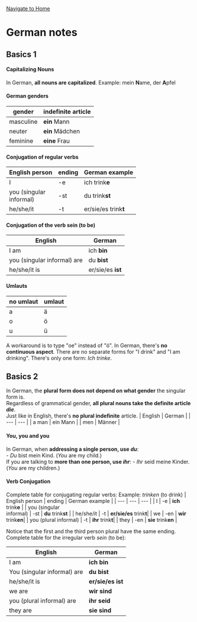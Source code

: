[Navigate to Home](../README.md)

# German notes 

## Basics 1 

#### Capitalizing Nouns 
In German, **all nouns are capitalized**. 
Example: mein **N**ame, der **A**pfel 

#### German genders 
| gender | indefinite article |
| --- | --- |
| masculine | **ein** Mann | 
| neuter | **ein** Mädchen | 
| feminine | **eine** Frau 

#### Conjugation of regular verbs 
| English person | ending | German example |
| --- | --- | --- | 
| I | -e | ich trink**e** | 
| you (singular <br>informal) | -st | du trink**st** | 
he/she/it | -t | er/sie/es trink**t**

#### Conjugation of the verb sein (to be) 
| English | German | 
| --- | --- | 
| I am | ich **bin** | 
| you (singular informal) are | du **bist** | 
| he/she/it is | er/sie/es **ist** | 

#### Umlauts 
| no umlaut | umlaut | 
| --- | --- |
| a | ä | 
| o | ö | 
| u | ü | 

A workaround is to type "oe" instead of "ö".
In German, there's **no continuous aspect**. There are no separate forms for "I drink" and "I am drinking". There's only one form: _Ich trinke_.

## Basics 2 

In German, the **plural form does not depend on what gender** the singular form is.  
Regardless of grammatical gender, **all plural nouns take the definite article  _die_**.  
Just like in English, there's **no plural indefinite** article.
| English | German |
| --- | --- |
| a man | ein Mann |
| men | Männer |

#### You, you and you 
In German, when  **addressing a single person, use  _du_**:  
    -   _Du_  bist mein Kind. (_You_  are my child.)  
If you are talking to  **more than one person, use  _ihr_**:
    -   _Ihr_  seid meine Kinder. (_You_  are my children.)

#### Verb Conjugation 

Complete table for conjugating regular verbs: 
Example: _trinken_ (to drink) 
| English person | ending | German example |
| --- | --- | --- |
| I | -e | **ich** trink**e** |
| you (singular <br> informal) | -st | **du** trink**st** |
| he/she/it | -t | **er/sie/es** trink**t**|
| we | -en | **wir** trink**en**|
| you (plural informal) | -t | **ihr** trink**t**|
| they | -en | **sie** trink**en** |

Notice that the first and the third person plural have the same ending.  
Complete table for the irregular verb  _sein_  (to be): 

| English | German |
| --- | --- |
| I am | **ich bin**|
| You (singular informal) are | **du bist** |
| he/she/it is | **er/sie/es ist** |
| we are | **wir sind** |
| you (plural informal) are | **ihr seid** |
| they are | **sie sind** |

